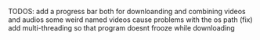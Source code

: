 TODOS:
  add a progress bar both for downloanding and combining videos and audios
  some weird named videos cause problems with the os path (fix)
  add multi-threading so that program doesnt frooze while downloading

